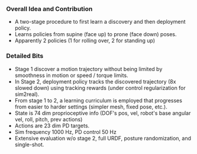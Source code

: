 ### Overall Idea and Contribution
- A two-stage procedure to first learn a discovery and then deployment policy.
- Learns policies from supine (face up) to prone (face down) poses.
- Apparently 2 policies (1 for rolling over, 2 for standing up)

### Detailed Bits
- Stage 1 discover a motion trajectory without being limited by smoothness in motion or speed / torque limits.
- In Stage 2, deployment policy tracks the discovered trajectory (8x slowed down) using tracking rewards (under control regularization for sim2real).
- From stage 1 to 2, a learning curriculum is employed that progresses from easier to harder settings (simpler mesh, fixed pose, etc.).
- State is 74 dim proprioceptive info (DOF's pos, vel, robot's base angular vel, roll, pitch, prev actions)
- Actions are 23 dim PD targets.
- Sim frequency 1000 Hz, PD control 50 Hz
- Extensive evaluation w/o stage 2, full URDF, posture randomization, and single-shot.
